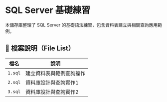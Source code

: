 # SQL Server 基礎練習

本儲存庫整理了 SQL Server 的基礎語法練習，包含資料表建立與相關查詢應用範例。

## 📁 檔案說明（File List）

| 檔名       | 說明                                               |
|------------|----------------------------------------------------|
| `1.sql`    |建立資料表與範例查詢操作 |
| `2.sql`    |資料庫設計與查詢實作1 |
| `3.sql`    |資料庫設計與查詢實作2 |
